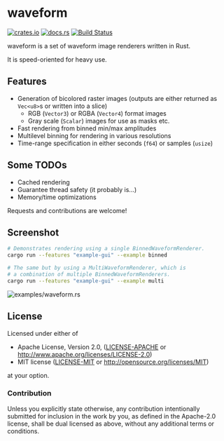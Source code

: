 # waveform

[![crates.io](https://img.shields.io/crates/v/waveform.svg)](https://crates.io/crates/waveform) [![docs.rs](https://docs.rs/waveform/badge.svg)](https://docs.rs/waveform/) [![Build Status](https://travis-ci.org/tdgne/waveform-rs.svg?branch=master)](https://travis-ci.org/tdgne/waveform-rs)

waveform is a set of waveform image renderers written in Rust.

It is speed-oriented for heavy use.

## Features

* Generation of bicolored raster images (outputs are either returned as `Vec<u8>`s or written into a slice)
  * RGB (`Vector3`) or RGBA (`Vector4`) format images
  * Gray scale (`Scalar`) images for use as masks etc.
* Fast rendering from binned min/max amplitudes
* Multilevel binning for rendering in various resolutions
* Time-range specification in either seconds (`f64`) or samples (`usize`)

## Some TODOs

* Cached rendering
* Guarantee thread safety (it probably is...)
* Memory/time optimizations

Requests and contributions are welcome!

## Screenshot

```sh
# Demonstrates rendering using a single BinnedWaveformRenderer.
cargo run --features "example-gui" --example binned
```

```sh
# The same but by using a MultiWaveformRenderer, which is
# a combination of multiple BinnedWaveformRenderers.
cargo run --features "example-gui" --example multi
```

![examples/waveform.rs](https://user-images.githubusercontent.com/29127111/27250722-dd579ff6-5370-11e7-99c2-7dc3e7705c14.png)


## License

Licensed under either of

 * Apache License, Version 2.0, ([LICENSE-APACHE](LICENSE-APACHE) or http://www.apache.org/licenses/LICENSE-2.0)
 * MIT license ([LICENSE-MIT](LICENSE-MIT) or http://opensource.org/licenses/MIT)

at your option.

### Contribution

Unless you explicitly state otherwise, any contribution intentionally submitted
for inclusion in the work by you, as defined in the Apache-2.0 license, shall be dual licensed as above, without any
additional terms or conditions.

